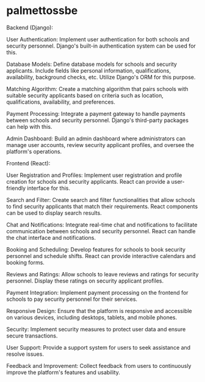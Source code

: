 # palmettossbe

Backend (Django):

User Authentication: Implement user authentication for both schools and security personnel. Django's built-in authentication system can be used for this.

Database Models: Define database models for schools and security applicants. Include fields like personal information, qualifications, availability, background checks, etc. Utilize Django's ORM for this purpose.

Matching Algorithm: Create a matching algorithm that pairs schools with suitable security applicants based on criteria such as location, qualifications, availability, and preferences.

Payment Processing: Integrate a payment gateway to handle payments between schools and security personnel. Django's third-party packages can help with this.

Admin Dashboard: Build an admin dashboard where administrators can manage user accounts, review security applicant profiles, and oversee the platform's operations.

Frontend (React):

User Registration and Profiles: Implement user registration and profile creation for schools and security applicants. React can provide a user-friendly interface for this.

Search and Filter: Create search and filter functionalities that allow schools to find security applicants that match their requirements. React components can be used to display search results.

Chat and Notifications: Integrate real-time chat and notifications to facilitate communication between schools and security personnel. React can handle the chat interface and notifications.

Booking and Scheduling: Develop features for schools to book security personnel and schedule shifts. React can provide interactive calendars and booking forms.

Reviews and Ratings: Allow schools to leave reviews and ratings for security personnel. Display these ratings on security applicant profiles.

Payment Integration: Implement payment processing on the frontend for schools to pay security personnel for their services.

Responsive Design: Ensure that the platform is responsive and accessible on various devices, including desktops, tablets, and mobile phones.

Security: Implement security measures to protect user data and ensure secure transactions.

User Support: Provide a support system for users to seek assistance and resolve issues.

Feedback and Improvement: Collect feedback from users to continuously improve the platform's features and usability.
